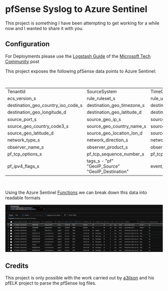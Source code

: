 # pfSense Syslog to Azure Sentinel

This project is something I have been attempting to get working for a while now and I wanted to share it with you.

## Configuration

For Deployments please use the [Logstash Guide](Logstash-Configuration/README.md) of the [Microsoft Tech Community](link) post

This project exposes the following pfSense data points to Azure Sentinel:

</br>

| | | | | | |
|---|---|---|---|---|---|
|TenantId|SourceSystem|TimeGenerated|log_syslog_priority_s|log_original_s|_version_s
|ecs_version_s|rule_ruleset_s|rule_uuid_s|destination_port_s|destination_geo_ip_s|destination_geo_region_name_s
|destination_geo_country_iso_code_s|destination_geo_timezone_s|destination_geo_country_code3_s|destination_geo_country_name_s|destination_geo_region_iso_code_s|destination_geo_continent_code_s
|destination_geo_longitude_d|destination_geo_latitude_d|destination_geo_location_lon_d|destination_geo_location_lat_d|destination_service_s|destination_ip_s
|source_port_s|source_geo_ip_s|source_geo_region_name_s|source_geo_country_iso_code_s|source_geo_city_name_s|source_geo_timezone_s
|source_geo_country_code3_s|source_geo_country_name_s|source_geo_postal_code_s|source_geo_region_iso_code_s|source_geo_continent_code_s|source_geo_longitude_d
|source_geo_latitude_d|source_geo_location_lon_d|source_geo_location_lat_d|source_ip_s|network_transport_s|network_name_s
|network_type_s|network_direction_s|network_iana_number_s|process_name_s|interface_name_s|interface_alias_s
|observer_name_s|observer_product_s|observer_type_s|observer_serial_number_s|pf_transport_data_length_s|pf_packet_length_s
|pf_tcp_options_s|pf_tcp_sequence_number_s|pf_tcp_flags_s|pf_ipv4_tos_s|pf_ipv4_packet_id_s|pf_ipv4_offset_s
|pf_ipv4_flags_s|tags_s - "pf" "GeoIP_Source" "GeoIP_Destination"|event_action_s|event_reason_s|event_created_t|_timestamp_t

</br>

Using the Azure Sentinel [Functions](KQL/pfsesne-geoIP.kql) we can break down this data into readable formats

![pfsense-GeoIP](.images/image1.png)

## Credits

This project is only possible with the work carried out by [a3ilson](https://github.com/pfelk/pfelk) and his pfELK project to parse the pfSense log files.
